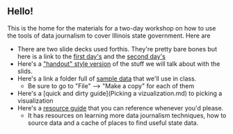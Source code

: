 ## Hello!
This is the home for the materials for a two-day workshop on how to use the tools of data journalism to cover Illinois state government. Here are 

+ There are two slide decks used forthis. They're pretty bare bones but here is a link to the [first day's]() and the [second day's]()
+ Here's a ["handout" style version](Presentation.md) of the stuff we will talk about with the slids. 
+ Here's a link a folder full of [sample data](https://docs.google.com/spreadsheets/d/1W9Ip4URJiXKlVUL46fNK84MeXn0wm3Nd3-7rAkTr2YE/edit?gid=0#gid=0) that we'll use in class.
  + Be sure to go to "File" --> "Make a copy" for each of them 
+ Here's a [quick and dirty guide](Picking a vizualization.md) to picking a visualization
+ Here's a [resource guide](Resources.md) that you can reference whenever you'd please. 
  + It has resources on learning more data journalism techniques, how to source data and a cache of places to find useful state data. 



